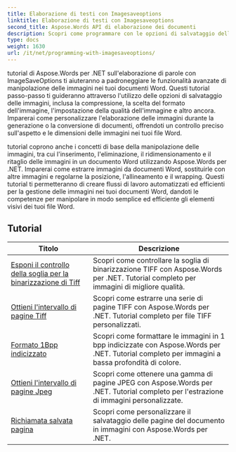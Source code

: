 ```yaml
---
title: Elaborazione di testi con Imagesaveoptions
linktitle: Elaborazione di testi con Imagesaveoptions
second_title: Aspose.Words API di elaborazione dei documenti
description: Scopri come programmare con le opzioni di salvataggio delle immagini in Aspose.Words per .NET. Tutorial passo passo con codice di esempio per il salvataggio e la manipolazione delle immagini nei documenti di Word.
type: docs
weight: 1630
url: /it/net/programming-with-imagesaveoptions/
---
```

tutorial di Aspose.Words per .NET sull'elaborazione di parole con ImageSaveOptions ti aiuteranno a padroneggiare le funzionalità avanzate di manipolazione delle immagini nei tuoi documenti Word. Questi tutorial passo-passo ti guideranno attraverso l'utilizzo delle opzioni di salvataggio delle immagini, inclusa la compressione, la scelta del formato dell'immagine, l'impostazione della qualità dell'immagine e altro ancora. Imparerai come personalizzare l'elaborazione delle immagini durante la generazione o la conversione di documenti, offrendoti un controllo preciso sull'aspetto e le dimensioni delle immagini nei tuoi file Word.

tutorial coprono anche i concetti di base della manipolazione delle immagini, tra cui l'inserimento, l'eliminazione, il ridimensionamento e il ritaglio delle immagini in un documento Word utilizzando Aspose.Words per .NET. Imparerai come estrarre immagini da documenti Word, sostituirle con altre immagini e regolarne la posizione, l'allineamento e il wrapping. Questi tutorial ti permetteranno di creare flussi di lavoro automatizzati ed efficienti per la gestione delle immagini nei tuoi documenti Word, dandoti le competenze per manipolare in modo semplice ed efficiente gli elementi visivi dei tuoi file Word.

 ## Tutorial
| Titolo | Descrizione |
| --- | --- |
| [Esponi il controllo della soglia per la binarizzazione di Tiff](./expose-threshold-control-for-tiff-binarization/) | Scopri come controllare la soglia di binarizzazione TIFF con Aspose.Words per .NET. Tutorial completo per immagini di migliore qualità. |
| [Ottieni l'intervallo di pagine Tiff](./get-tiff-page-range/) | Scopri come estrarre una serie di pagine TIFF con Aspose.Words per .NET. Tutorial completo per file TIFF personalizzati. |
| [Formato 1Bpp indicizzato](./format-1bpp-indexed/) | Scopri come formattare le immagini in 1 bpp indicizzate con Aspose.Words per .NET. Tutorial completo per immagini a bassa profondità di colore. |
| [Ottieni l'intervallo di pagine Jpeg](./get-jpeg-page-range/) | Scopri come ottenere una gamma di pagine JPEG con Aspose.Words per .NET. Tutorial completo per l'estrazione di immagini personalizzate. |
| [Richiamata salvata pagina](./page-saving-callback/) | Scopri come personalizzare il salvataggio delle pagine del documento in immagini con Aspose.Words per .NET. |